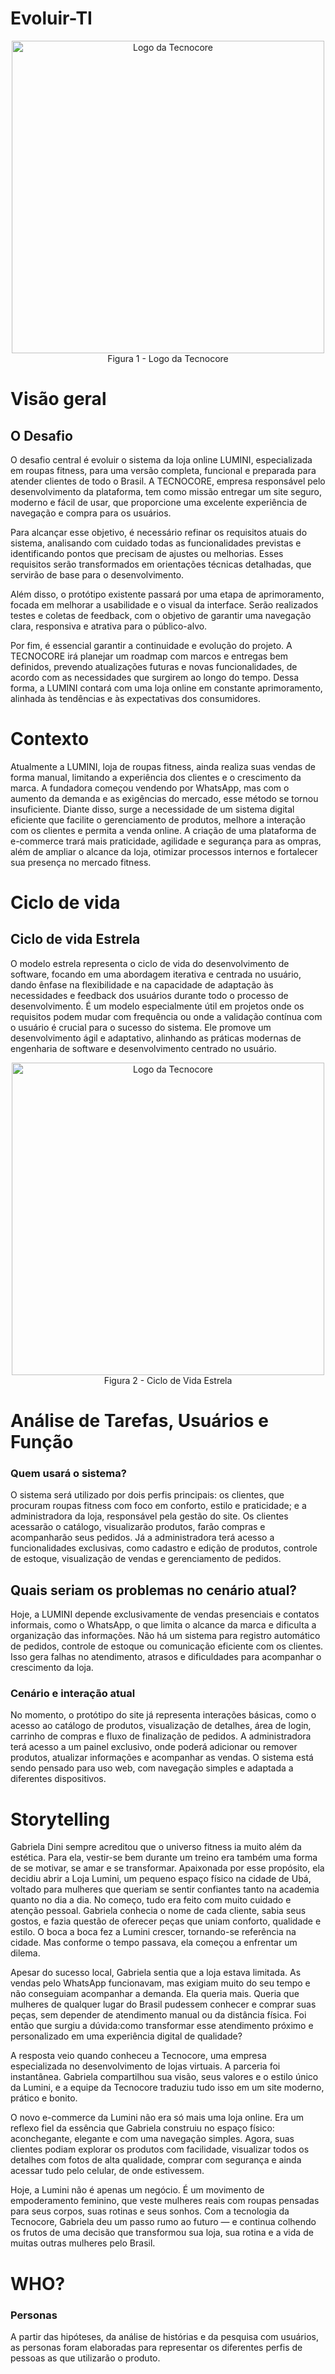 # Evoluir-TI
<p align="center">
  <img src="https://github.com/user-attachments/assets/c41ebea7-c7f1-4a98-a913-c3d229bf8e14" alt="Logo da Tecnocore" width="500"><br>
  <f5>Figura 1 - Logo da Tecnocore</f5>
</p>

# Visão geral
## O Desafio
O desafio central é evoluir o sistema da loja online LUMINI, especializada em roupas fitness, para uma versão completa, funcional e preparada para 
atender clientes de todo o Brasil. A TECNOCORE, empresa responsável pelo desenvolvimento da plataforma, tem como missão entregar um site seguro, 
moderno e fácil de usar, que proporcione uma excelente experiência de navegação e compra para os usuários.

Para alcançar esse objetivo, é necessário refinar os requisitos atuais do sistema, analisando com cuidado todas as funcionalidades previstas e 
identificando pontos que precisam de ajustes ou melhorias. Esses requisitos serão transformados em orientações técnicas detalhadas, que servirão 
de base para o desenvolvimento.

Além disso, o protótipo existente passará por uma etapa de aprimoramento, focada em melhorar a usabilidade e o visual da interface. Serão 
realizados testes e coletas de feedback, com o objetivo de garantir uma navegação clara, responsiva e atrativa para o público-alvo.

Por fim, é essencial garantir a continuidade e evolução do projeto. A TECNOCORE irá planejar um roadmap com marcos e entregas bem definidos, 
prevendo atualizações futuras e novas funcionalidades, de acordo com as necessidades que surgirem ao longo do tempo. Dessa forma, a LUMINI contará 
com uma loja online em constante aprimoramento, alinhada às tendências e às expectativas dos consumidores.
  
# Contexto 
Atualmente a LUMINI, loja de roupas fitness, ainda realiza suas vendas de forma manual, limitando a experiência dos clientes e o crescimento da 
marca. A fundadora começou vendendo por WhatsApp, mas com o aumento da demanda e as exigências do mercado, esse método se tornou insuficiente. 
Diante disso, surge a necessidade de um sistema digital eficiente que facilite o gerenciamento de produtos, melhore a interação com os clientes e 
permita a venda online. A criação de uma plataforma de e-commerce trará mais praticidade, agilidade e segurança para as ompras, além de ampliar o 
alcance da loja, otimizar processos internos e fortalecer sua presença no mercado fitness.

# Ciclo de vida 
## Ciclo de vida Estrela 
O modelo estrela representa o ciclo de vida do desenvolvimento de software, focando em uma abordagem iterativa e centrada no usuário, dando ênfase
na flexibilidade e na capacidade de adaptação às necessidades e feedback dos usuários durante todo o processo de desenvolvimento. É um modelo 
especialmente útil em projetos onde os requisitos podem mudar com frequência ou onde a validação contínua com o usuário é crucial para o sucesso 
do sistema. Ele promove um desenvolvimento ágil e adaptativo, alinhando as práticas modernas de engenharia de software e desenvolvimento centrado
no usuário.
 <p align="center">
  <img src="https://github.com/user-attachments/assets/11af51aa-e6f7-4982-acbf-df17ad7ff983" alt="Logo da Tecnocore" width="500"><br>
  <f5>Figura 2 - Ciclo de Vida Estrela</f5>
</p> 

# Análise de Tarefas, Usuários e Função

### Quem usará o sistema?

O sistema será utilizado por dois perfis principais: os clientes, que procuram roupas fitness com foco em conforto, estilo e praticidade; e a 
administradora da loja, responsável pela gestão do site. Os clientes acessarão o catálogo, visualizarão produtos, farão compras e acompanharão 
seus pedidos. Já a administradora terá acesso a funcionalidades exclusivas, como cadastro e edição de produtos, controle de estoque, visualização 
de vendas e gerenciamento de pedidos.

## Quais seriam os problemas no cenário atual? 
Hoje, a LUMINI depende exclusivamente de vendas presenciais e contatos informais, como o WhatsApp, o que limita o alcance da marca e dificulta a 
organização das informações. Não há um sistema para registro automático de pedidos, controle de estoque ou comunicação eficiente com os clientes. 
Isso gera falhas no atendimento, atrasos e dificuldades para acompanhar o crescimento da loja.

### Cenário e interação atual
No momento, o protótipo do site já representa interações básicas, como o acesso ao catálogo de produtos, visualização de detalhes, área de login, 
carrinho de compras e fluxo de finalização de pedidos. A administradora terá acesso a um painel exclusivo, onde poderá adicionar ou remover 
produtos, atualizar informações e acompanhar as vendas. O sistema está sendo pensado para uso web, com navegação simples e adaptada a diferentes 
dispositivos.
# Storytelling
Gabriela Dini sempre acreditou que o universo fitness ia muito além da estética. Para ela, vestir-se bem durante um treino era também uma forma de
se motivar, se amar e se transformar. Apaixonada por esse propósito, ela decidiu abrir a Loja Lumini, um pequeno espaço físico na cidade de Ubá,
voltado para mulheres que queriam se sentir confiantes tanto na academia quanto no dia a dia.
No começo, tudo era feito com muito cuidado e atenção pessoal. Gabriela conhecia o nome de cada cliente, sabia seus gostos, e fazia questão de 
oferecer peças que uniam conforto, qualidade e estilo. O boca a boca fez a Lumini crescer, tornando-se referência na cidade. Mas conforme o tempo 
passava, ela começou a enfrentar um dilema.

Apesar do sucesso local, Gabriela sentia que a loja estava limitada. As vendas pelo WhatsApp funcionavam, mas exigiam muito do seu tempo e não 
conseguiam acompanhar a demanda. Ela queria mais. Queria que mulheres de qualquer lugar do Brasil pudessem conhecer e comprar suas peças, sem 
depender de atendimento manual ou da distância física. Foi então que surgiu a dúvida:como transformar esse atendimento próximo e personalizado em 
uma experiência digital de qualidade?

A resposta veio quando conheceu a Tecnocore, uma empresa especializada no desenvolvimento de lojas virtuais. A parceria foi instantânea. Gabriela 
compartilhou sua visão, seus valores e o estilo único da Lumini, e a equipe da Tecnocore traduziu tudo isso em um site moderno, prático e bonito.

O novo e-commerce da Lumini não era só mais uma loja online. Era um reflexo fiel da essência que Gabriela construiu no espaço físico: 
aconchegante, elegante e com uma navegação simples. Agora, suas clientes podiam explorar os produtos com facilidade, visualizar todos os detalhes 
com fotos de alta qualidade, comprar com segurança e ainda acessar tudo pelo celular, de onde estivessem.

Hoje, a Lumini não é apenas um negócio. É um movimento de empoderamento feminino, que veste mulheres reais com roupas pensadas para seus corpos, 
suas rotinas e seus sonhos. Com a tecnologia da Tecnocore, Gabriela deu um passo rumo ao futuro — e continua colhendo os frutos de uma decisão que 
transformou sua loja, sua rotina e a vida de muitas outras mulheres pelo Brasil.
# WHO? 
### Personas 
A partir das hipóteses, da análise de histórias e da pesquisa com usuários, as personas foram elaboradas para representar os diferentes perfis de 
pessoas as que utilizarão o produto.

